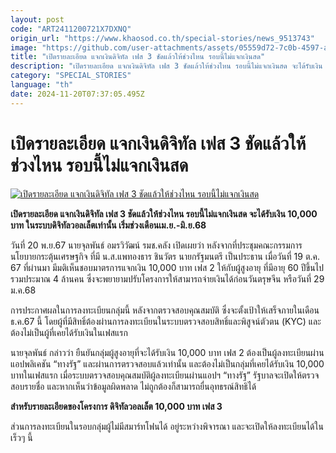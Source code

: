 ```yaml
---
layout: post
code: "ART2411200721X7DXNQ"
origin_url: "https://www.khaosod.co.th/special-stories/news_9513743"
image: "https://github.com/user-attachments/assets/05559d72-7c0b-4597-a2d9-2894ca842388"
title: "เปิดรายละเอียด แจกเงินดิจิทัล เฟส 3 ชัดแล้วให้ช่วงไหน รอบนี้ไม่แจกเงินสด"
description: "เปิดรายละเอียด แจกเงินดิจิทัล เฟส 3 ชัดแล้วให้ช่วงไหน รอบนี้ไม่แจกเงินสด จะได้รับเงิน 10,000 บาท ในระบบดิจิทัลวอลเล็ตเท่านั้น เริ่มช่วงเดือนเม.ย.-มิ.ย.68 "
category: "SPECIAL_STORIES"
language: "th"
date: 2024-11-20T07:37:05.495Z
---
```


# เปิดรายละเอียด แจกเงินดิจิทัล เฟส 3 ชัดแล้วให้ช่วงไหน รอบนี้ไม่แจกเงินสด

[![เปิดรายละเอียด แจกเงินดิจิทัล เฟส 3 ชัดแล้วให้ช่วงไหน รอบนี้ไม่แจกเงินสด](https://www.khaosod.co.th/wpapp/uploads/2024/11/Digital-Wallet4548-2.jpg "เปิดรายละเอียด แจกเงินดิจิทัล เฟส 3 ชัดแล้วให้ช่วงไหน รอบนี้ไม่แจกเงินสด")](https://www.khaosod.co.th/wpapp/uploads/2024/11/Digital-Wallet4548-2.jpg)

**เปิดรายละเอียด แจกเงินดิจิทัล เฟส 3 ชัดแล้วให้ช่วงไหน รอบนี้ไม่แจกเงินสด จะได้รับเงิน 10,000 บาท ในระบบดิจิทัลวอลเล็ตเท่านั้น เริ่มช่วงเดือนเม.ย.-มิ.ย.68**

วันที่ 20 พ.ย.67 นายจุลพันธ์ อมรวิวัฒน์ รมช.คลัง เปิดเผยว่า หลังจากที่ประชุมคณะกรรมการนโยบายกระตุ้นเศรษฐกิจ ที่มี น.ส.แพทองธาร ชินวัตร นายกรัฐมนตรี เป็นประธาน เมื่อวันที่ 19 ต.ค. 67 ที่ผ่านมา มีมติเห็นชอบมาตรการแจกเงิน 10,000 บาท เฟส 2 ให้กับผู้สูงอายุ ที่มีอายุ 60 ปีขึ้นไป รวมประมาณ 4 ล้านคน ซึ่งจะพยายามปรับโครงการให้สามารถจ่ายเงินได้ก่อนวันตรุษจีน หรือวันที่ 29 ม.ค.68

การประกาศผลในการลงทะเบียนกลุ่มนี้ หลังจากตรวจสอบคุณสมบัติ ซึ่งจะตั้งเป้าให้เสร็จภายในเดือน ธ.ค.67 นี้ โดยผู้ที่มีสิทธิ์ต้องผ่านการลงทะเบียนในระบบตรวจสอบสิทธิ์และพิสูจน์ตัวตน (KYC) และต้องไม่เป็นผู้ที่เคยได้รับเงินในเฟสแรก

นายจุลพันธ์ กล่าวว่า ยืนยันกลุ่มผู้สูงอายุที่จะได้รับเงิน 10,000 บาท เฟส 2 ต้องเป็นผู้ลงทะเบียนผ่านแอปพลิเคชัน “ทางรัฐ” และผ่านการตรวจสอบแล้วเท่านั้น และต้องไม่เป็นกลุ่มที่เคยได้รับเงิน 10,000 บาทในเฟสแรก เมื่อระบบตรวจสอบคุณสมบัติผู้ลงทะเบียนผ่านแอปฯ “ทางรัฐ” รัฐบาลจะเปิดให้ตรวจสอบรายชื่อ และหากเห็นว่าข้อมูลผิดพลาด ไม่ถูกต้องก็สามารถยื่นอุทธรณ์สิทธิได้

**สำหรับรายละเอียดของโครงการ ดิจิทัลวอลเล็ต 10,000 บาท เฟส 3**

ส่วนการลงทะเบียนในรอบกลุ่มผู้ไม่มีสมาร์ทโฟนได้ อยู่ระหว่างพิจารณา และจะเปิดให้ลงทะเบียนได้ในเร็วๆ นี้